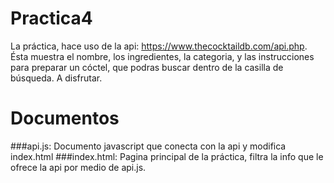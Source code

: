 # Practica4

La práctica, hace uso de la api: https://www.thecocktaildb.com/api.php. Ésta muestra el nombre, los ingredientes, la categoria, y las instrucciones para preparar un cóctel, que podras buscar dentro de la casilla de búsqueda. A disfrutar.

# Documentos

###api.js: Documento javascript que conecta con la api y modifica index.html
###index.html: Pagina principal de la práctica, filtra la info que le ofrece la api por medio de api.js.



